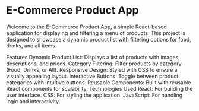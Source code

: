 # E-Commerce Product App
Welcome to the E-Commerce Product App, a simple React-based application for displaying and filtering a menu of products. This project is designed to showcase a dynamic product list with filtering options for food, drinks, and all items.

Features
Dynamic Product List: Displays a list of products with images, descriptions, and prices.
Category Filtering: Filter products by category (Food, Drinks, or All).
Responsive Design: Styled with CSS to ensure a visually appealing layout.
Interactive Buttons: Toggle between product categories with intuitive buttons.
Reusable Components: Built with reusable React components for scalability.
Technologies Used
React: For building the user interface.
CSS: For styling the application.
JavaScript: For handling logic and interactivity.
